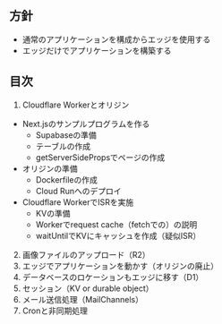 ## 方針

- 通常のアプリケーションを構成からエッジを使用する
- エッジだけでアプリケーションを構築する

## 目次

1. Cloudflare Workerとオリジン
  - Next.jsのサンプルプログラムを作る
    - Supabaseの準備
    - テーブルの作成
    - getServerSidePropsでページの作成
  - オリジンの準備
    - Dockerfileの作成
    - Cloud Runへのデプロイ
  - Cloudflare WorkerでISRを実施
    - KVの準備
    - Workerでrequest cache（fetchでの）の説明
    - waitUntilでKVにキャッシュを作成（疑似ISR）
2. 画像ファイルのアップロード（R2）
3. エッジでアプリケーションを動かす（オリジンの廃止）
4. データベースのロケーションもエッジに移す（D1）
5. セッション（KV or durable object）
6. メール送信処理（MailChannels）
7. Cronと非同期処理
